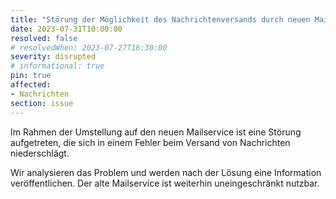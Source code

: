 ```yaml
---
title: "Störung der Möglichkeit des Nachrichtenversands durch neuen Mailservice"
date: 2023-07-31T10:00:00
resolved: false
# resolvedWhen: 2023-07-27T16:30:00
severity: disrupted
# informational: true
pin: true 
affected:
- Nachrichten
section: issue
---
```


Im Rahmen der Umstellung auf den neuen Mailservice ist eine Störung aufgetreten, die sich in einem Fehler beim Versand von Nachrichten niederschlägt.

Wir analysieren das Problem und werden nach der Lösung eine Information veröffentlichen. Der alte Mailservice ist weiterhin uneingeschränkt nutzbar.
